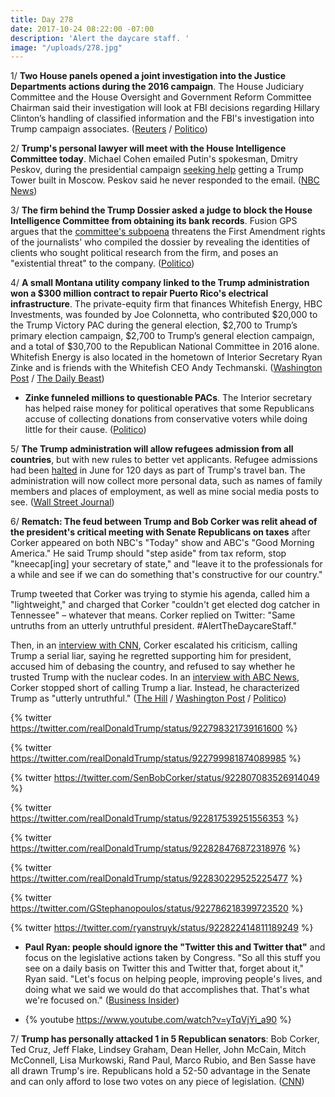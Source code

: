 ```yaml
---
title: Day 278
date: 2017-10-24 08:22:00 -07:00
description: 'Alert the daycare staff. '
image: "/uploads/278.jpg"
---
```


1/ **Two House panels opened a joint investigation into the Justice Departments actions during the 2016 campaign**. The House Judiciary Committee and the House Oversight and Government Reform Committee Chairman said their investigation will look at FBI decisions regarding Hillary Clinton’s handling of classified information and the FBI's investigation into Trump campaign associates. ([Reuters](https://www.reuters.com/article/us-usa-congress-clinton/u-s-house-panels-open-probe-into-justice-department-action-during-2016-campaign-idUSKBN1CT29A) / [Politico](http://www.politico.com/story/2017/10/24/house-gop-opens-probe-into-dojs-2016-investigations-244109))

2/ **Trump's personal lawyer will meet with the House Intelligence Committee today**. Michael Cohen emailed Putin's spokesman, Dmitry Peskov, during the presidential campaign [seeking help](https://whatthefuckjusthappenedtoday.com/2017/08/30/day-223/#4-the-kremlin-confirmed-that-trump’s) getting a Trump Tower built in Moscow. Peskov said he never responded to the email. ([NBC News](https://www.nbcnews.com/politics/politics-news/trump-lawyer-michael-cohen-appear-house-intel-panel-tuesday-n813521))

3/ **The firm behind the Trump Dossier asked a judge to block the House Intelligence Committee from obtaining its bank records**. Fusion GPS argues that the [committee's subpoena](https://whatthefuckjusthappenedtoday.com/2017/10/16/day-270/#10-the-firm-behind-the-trump-dossier) threatens the First Amendment rights of the journalists' who compiled the dossier by revealing the identities of clients who sought political research from the firm, and poses an "existential threat" to the company. ([Politico](http://www.politico.com/story/2017/10/24/trump-dossier-russia-investigations-senate-house-244108))

4/ **A small Montana utility company linked to the Trump administration won a $300 million contract to repair Puerto Rico's electrical infrastructure**. The private-equity firm that finances Whitefish Energy, HBC Investments, was founded by Joe Colonnetta, who contributed $20,000 to the Trump Victory PAC during the general election, $2,700 to Trump’s primary election campaign, $2,700 to Trump’s general election campaign, and a total of $30,700 to the Republican National Committee in 2016 alone. Whitefish Energy is also located in the hometown of Interior Secretary Ryan Zinke and is friends with the Whitefish CEO Andy Techmanski. ([Washington Post](https://www.washingtonpost.com/national/small-montana-firm-lands-puerto-ricos-biggest-contract-to-get-the-power-back-on/2017/10/23/31cccc3e-b4d6-11e7-9e58-e6288544af98_story.html) / [The Daily Beast](https://www.thedailybeast.com/dollar300m-puerto-rico-recovery-contract-awarded-to-tiny-utility-company-linked-to-major-trump-donor))

* **Zinke funneled millions to questionable PACs**. The Interior secretary has helped raise money for political operatives that some Republicans accuse of collecting donations from conservative voters while doing little for their cause. ([Politico](http://www.politico.com/story/2017/10/24/zinke-fundraisers-republican-operatives-244094))

 5/ **The Trump administration will allow refugees admission from all countries**, but with new rules  to better vet applicants. Refugee admissions had been [halted](https://whatthefuckjusthappenedtoday.com/2017/09/12/day-236/#2-a-supreme-court-justice-temporaril) in June for 120 days as part of Trump's travel ban. The administration will now collect more personal data, such as names of family members and places of employment, as well as mine social media posts to see. ([Wall Street Journal](https://www.wsj.com/articles/u-s-to-allow-refugees-from-all-countries-but-with-new-rules-1508837580))

6/ **Rematch: The feud between Trump and Bob Corker was relit ahead of the president's critical meeting with Senate Republicans on taxes** after Corker appeared on both NBC's "Today" show and ABC's "Good Morning America." He said Trump should "step aside" from tax reform, stop "kneecap\[ing\] your secretary of state," and "leave it to the professionals for a while and see if we can do something that's constructive for our country."

Trump tweeted that Corker was trying to stymie his agenda, called him a "lightweight," and charged that Corker "couldn't get  elected dog catcher in Tennessee" – whatever that means. Corker replied on Twitter: "Same untruths from an utterly untruthful president. #AlertTheDaycareStaff."

Then, in an [interview with CNN](http://www.cnn.com/2017/10/24/politics/corker-trump-photo-op-tax-plan/index.html), Corker escalated his criticism, calling Trump a serial liar, saying he regretted supporting him for president, accused him of debasing the country, and refused to say whether he trusted Trump with the nuclear codes. In an [interview with ABC News](http://abcnews.go.com/Politics/republican-sen-bob-corker-trump-leave-professionals/story?id=50675996), Corker stopped short of calling Trump a liar. Instead, he characterized Trump as "utterly untruthful." ([The Hill](http://thehill.com/homenews/senate/356841-trump-corker-feud-reignites-hours-before-critical-meeting) / [Washington Post](https://www.washingtonpost.com/news/the-fix/wp/2017/10/24/bob-corkers-plea-to-trump-just-stop-talking/) / [Politico](http://www.politico.com/story/2017/10/24/trump-attack-bob-corker-tax-reform-244102))

{% twitter https://twitter.com/realDonaldTrump/status/922798321739161600 %}

{% twitter https://twitter.com/realDonaldTrump/status/922799981874089985 %}

{% twitter https://twitter.com/SenBobCorker/status/922807083526914049 %}

{% twitter https://twitter.com/realDonaldTrump/status/922817539251556353 %}

{% twitter https://twitter.com/realDonaldTrump/status/922828476872318976 %}

{% twitter https://twitter.com/realDonaldTrump/status/922830229525225477 %}

{% twitter https://twitter.com/GStephanopoulos/status/922786218399723520 %}

{% twitter https://twitter.com/ryanstruyk/status/922822414811189249 %}

* **Paul Ryan: people should ignore the "Twitter this and Twitter that"** and focus on the legislative actions taken by Congress. "So all this stuff you see on a daily basis on Twitter this and Twitter that, forget about it," Ryan said. "Let's focus on helping people, improving people's lives, and doing what we said we would do that accomplishes that. That's what we're focused on." ([Business Insider](http://www.businessinsider.com/paul-ryan-trump-corker-twitter-tweets-2017-10))

* {% youtube https://www.youtube.com/watch?v=yTqVjYi_a90 %}

7/ **Trump has personally attacked 1 in 5 Republican senators**: Bob Corker, Ted Cruz, Jeff Flake, Lindsey Graham, Dean Heller, John McCain, Mitch McConnell, Lisa Murkowski, Rand Paul, Marco Rubio, and Ben Sasse have all drawn Trump's ire. Republicans hold a 52-50 advantage in the Senate and can only afford to lose two votes on any piece of legislation. ([CNN](http://www.cnn.com/2017/10/24/politics/trump-gop-senators-corker/index.html))